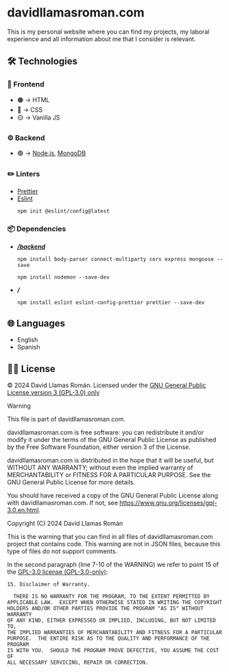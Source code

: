 # davidllamasroman.com
This is my personal website where you can find my projects, my laboral experience and all information about me that I consider is relevant.

## 🛠️ Technologies
### 💄 Frontend
- 🟠 → HTML
- 🔵 → CSS
- 🟡 → Vanilla JS

### ⚙️ Backend
- 🟢 → [Node.js](https://nodejs.org/), [MongoDB](https://www.mongodb.com/)

### ✏️ Linters
- [Prettier](https://prettier.io/)
- [Eslint](https://eslint.org/)
  ```
  npm init @eslint/config@latest
  ```

### 📦 Dependencies
- ***[/backend](./backend/)***
  ```
  npm install body-parser connect-multiparty cors express mongoose --save
  ```
  ```
  npm install nodemon --save-dev
  ```

- ***/***
  ```
  npm install eslint eslint-config-prettier prettier --save-dev
  ```
## 🌐 Languages
- English
- Spanish

## 👨‍⚖️ License
&copy; 2024 David Llamas Román. Licensed under the [GNU General Public License version 3 (GPL-3.0) only](https://www.gnu.org/licenses/gpl-3.0.en.html)

> [!WARNING]
> This file is part of davidllamasroman.com.
>
> davidllamasroman.com is free software: you can redistribute it and/or modify
> it under the terms of the GNU General Public License as published by
> the Free Software Foundation, either version 3 of the License.
>
> davidllamasroman.com is distributed in the hope that it will be useful,
> but WITHOUT ANY WARRANTY; without even the implied warranty of
> MERCHANTABILITY or FITNESS FOR A PARTICULAR PURPOSE. See the
> GNU General Public License for more details.
>
> You should have received a copy of the GNU General Public License
> along with davidllamasroman.com. If not, see <https://www.gnu.org/licenses/gpl-3.0.en.html>.
>
> Copyright (C) 2024 David Llamas Román

This is the warning that you can find in all files of davidllamasroman.com project that contains code. This warning are not in JSON files, because this type of files do not support comments.

In the second paragraph (line 7-10 of the WARNING) we refer to point 15 of the [GPL-3.0 license (GPL-3.0-only)](LICENSE):
```
15. Disclaimer of Warranty.

  THERE IS NO WARRANTY FOR THE PROGRAM, TO THE EXTENT PERMITTED BY
APPLICABLE LAW.  EXCEPT WHEN OTHERWISE STATED IN WRITING THE COPYRIGHT
HOLDERS AND/OR OTHER PARTIES PROVIDE THE PROGRAM "AS IS" WITHOUT WARRANTY
OF ANY KIND, EITHER EXPRESSED OR IMPLIED, INCLUDING, BUT NOT LIMITED TO,
THE IMPLIED WARRANTIES OF MERCHANTABILITY AND FITNESS FOR A PARTICULAR
PURPOSE.  THE ENTIRE RISK AS TO THE QUALITY AND PERFORMANCE OF THE PROGRAM
IS WITH YOU.  SHOULD THE PROGRAM PROVE DEFECTIVE, YOU ASSUME THE COST OF
ALL NECESSARY SERVICING, REPAIR OR CORRECTION.
```
